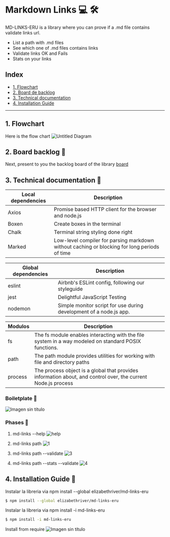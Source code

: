 # Markdown Links :computer: :hammer_and_wrench:
MD-LINKS-ERU is a library where you can prove if a .md file contains validate links url.

  - List a path with .md files
  - See which one of .md files contains links
  - Validate links OK and Fails
  - Stats on your links
## Index 

* [1. Flowchart](#1-Flowchart)
* [2. Board de backlog](#2-Board-backlog)
* [3. Technical documentation](#3-Technical-documentation)
* [4. Installation Guide](#4-Installation-Guide)


***

## 1. Flowchart

Here is the flow chart
![Untitled Diagram](https://user-images.githubusercontent.com/63525613/102024253-fd404580-3d5e-11eb-8e4d-1bfb2578545b.png)

## 2. Board backlog :pushpin:

Next, present to you the backlog board of the library
[board](https://github.com/elizabethriver/LIM013-fe-md-links/projects/1)

## 3. Technical documentation :hammer:

| Local dependencies | Description |
| ------ | ------ |
| Axios | Promise based HTTP client for the browser and node.js |
| Boxen | Create boxes in the terminal|
| Chalk | Terminal string styling done right |
| Marked | Low-level compiler for parsing markdown without caching or blocking for long periods of time |

| Global dependencies | Description |
| ------ | ------ |
| eslint |Airbnb's ESLint config, following our styleguide |
| jest | Delightful JavaScript Testing|
| nodemon | Simple monitor script for use during development of a node.js app. |

| Modulos | Description |
| ------ | ------ |
| fs | The fs module enables interacting with the file system in a way modeled on standard POSIX functions. |
| path | The path module provides utilities for working with file and directory paths|
| process | The process object is a global that provides information about, and control over, the current Node.js process |

### Boiletplate :triangular_ruler:

![Imagen sin título](https://user-images.githubusercontent.com/63525613/102025543-b1919a00-3d66-11eb-8d8e-22c58edaced5.png)

### Phases :triangular_ruler:
1. md-links --help
![help](https://user-images.githubusercontent.com/63525613/102025618-3aa8d100-3d67-11eb-9bb3-4ed146553d29.png)

2. md-links path 
![1](https://user-images.githubusercontent.com/63525613/102025644-63c96180-3d67-11eb-86d0-10ac9b6f3793.png)

3. md-links path --validate
![3](https://user-images.githubusercontent.com/63525613/102025699-c4589e80-3d67-11eb-8adf-e81d551e8320.png)

3. md-links path --stats --validate
![4](https://user-images.githubusercontent.com/63525613/102025701-c6226200-3d67-11eb-805e-bcd0b707b117.png)

## 4. Installation Guide :construction_worker:

Instalar la libreria via npm install --global elizabethriver/md-links-eru
```sh
$ npm install --global elizabethriver/md-links-eru
```
Instalar la libreria via npm install -i md-links-eru
```sh
$ npm install -i md-links-eru
```

Install from require 
![Imagen sin título](https://user-images.githubusercontent.com/63525613/102027955-98441a00-3d75-11eb-9d5a-6c4c1abb0ce3.png)




























